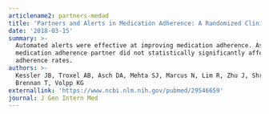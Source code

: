```yaml
---
articlename2: partners-medad
title: 'Partners and Alerts in Medication Adherence: A Randomized Clinical Trial'
date: '2018-03-15'
summary: >-
  Automated alerts were effective at improving medication adherence. Assigning a
  medication adherence partner did not statistically significantly affect
  adherence rates.
authors: >-
  Kessler JB, Troxel AB, Asch DA, Mehta SJ, Marcus N, Lim R, Zhu J, Shrank W,
  Brennan T, Volpp KG
externallink: 'https://www.ncbi.nlm.nih.gov/pubmed/29546659'
journal: J Gen Intern Med
---
```



